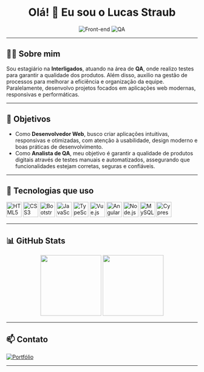 <h1 align="center">Olá! 👋 Eu sou o Lucas Straub</h1>

<p align="center">

<img src="https://img.shields.io/badge/Front--end-%236a0dad?style=for-the-badge&logoColor=white" alt="Front-end">

<img src="https://img.shields.io/badge/QA-%23000000?style=for-the-badge&logoColor=white" alt="QA">

</p>

---

## 👨‍💻 Sobre mim

Sou estagiário na **Interligados**, atuando na área de **QA**, onde realizo testes para garantir a qualidade dos produtos. Além disso, auxilio na gestão de processos para melhorar a eficiência e organização da equipe. Paralelamente, desenvolvo projetos focados em aplicações web modernas, responsivas e performáticas.

---

## 🎯 Objetivos

- Como **Desenvolvedor Web**, busco criar aplicações intuitivas, responsivas e otimizadas, com atenção à usabilidade, design moderno e boas práticas de desenvolvimento.
- Como **Analista de QA**, meu objetivo é garantir a qualidade de produtos digitais através de testes manuais e automatizados, assegurando que funcionalidades estejam corretas, seguras e confiáveis.

---

## 🚀 Tecnologias que uso

<p align="left">
  <img src="https://cdn.jsdelivr.net/gh/devicons/devicon/icons/html5/html5-original.svg" width="40" title="HTML5" />
  <img src="https://cdn.jsdelivr.net/gh/devicons/devicon/icons/css3/css3-original.svg" width="40" title="CSS3" />
  <img src="https://cdn.jsdelivr.net/gh/devicons/devicon/icons/bootstrap/bootstrap-original.svg" width="40" title="Bootstrap" />
  <img src="https://cdn.jsdelivr.net/gh/devicons/devicon/icons/javascript/javascript-original.svg" width="40" title="JavaScript" />
  <img src="https://cdn.jsdelivr.net/gh/devicons/devicon/icons/typescript/typescript-original.svg" width="40" title="TypeScript" />
  <img src="https://cdn.jsdelivr.net/gh/devicons/devicon/icons/vuejs/vuejs-original.svg" width="40" title="Vue.js" />
  <img src="https://cdn.jsdelivr.net/gh/devicons/devicon/icons/angularjs/angularjs-original.svg" width="40" title="Angular" />
  <img src="https://cdn.jsdelivr.net/gh/devicons/devicon/icons/nodejs/nodejs-original.svg" width="40" title="Node.js" />
  <img src="https://cdn.jsdelivr.net/gh/devicons/devicon/icons/mysql/mysql-original.svg" width="40" title="MySQL" />
  <img src="https://cdn.jsdelivr.net/gh/devicons/devicon/icons/cypressio/cypressio-original.svg" width="40" title="Cypress" />
</p>


---

## 📊 GitHub Stats

<div align="center">
  <img height="160em" src="https://github-readme-stats.vercel.app/api?username=straublc&show_icons=true&theme=radical" />
  <img height="160em" src="https://github-readme-stats.vercel.app/api/top-langs/?username=straublc&layout=compact&langs_count=7&theme=radical&cache_seconds=1800" />
</div>

---

## 📫 Contato

<p align="left">
  <a href="https://lucasstraub.netlify.app/" target="_blank" style="margin-right: 10px;">
    <img src="https://img.shields.io/badge/Portfólio-%23003366?style=for-the-badge&logoColor=white" alt="Portfólio">
  </a>
  
</p>



---
